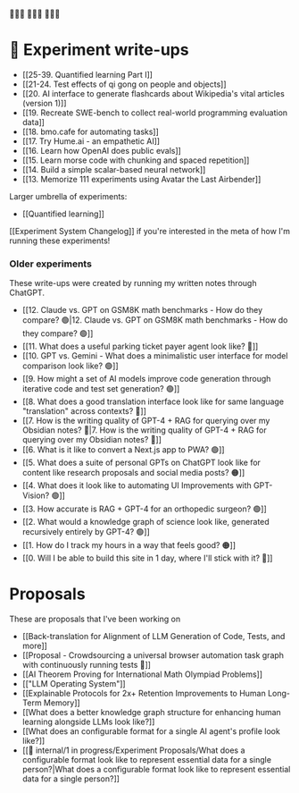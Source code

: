 🤸🏻‍♀️ 🤸🏻‍♀️ 🤸🏻‍♀️

# 🧪 Experiment write-ups

- [[25-39. Quantified learning Part I]]
- [[21-24. Test effects of qi gong on people and objects]]
- [[20. AI interface to generate flashcards about Wikipedia's vital articles (version 1)]]
- [[19. Recreate SWE-bench to collect real-world programming evaluation data]]
- [[18. bmo.cafe for automating tasks]]
- [[17. Try Hume.ai - an empathetic AI]]
- [[16. Learn how OpenAI does public evals]]
- [[15. Learn morse code with chunking and spaced repetition]]
- [[14. Build a simple scalar-based neural network]]
- [[13. Memorize 111 experiments using Avatar the Last Airbender]]

Larger umbrella of experiments:
- [[Quantified learning]]

[[Experiment System Changelog]] if you're interested in the meta of how I'm running these experiments!
### Older experiments
These write-ups were created by running my written notes through ChatGPT. 
- [[12. Claude vs. GPT on GSM8K math benchmarks - How do they compare? 🟢|12. Claude vs. GPT on GSM8K math benchmarks - How do they compare? 🟢]]
- [[11. What does a useful parking ticket payer agent look like? 🔴]]
- [[10. GPT vs. Gemini - What does a minimalistic user interface for model comparison look like? 🟢]]
- [[9. How might a set of AI models improve code generation through iterative code and test set generation? 🟢]]
- [[8. What does a good translation interface look like for same language "translation" across contexts? 🔴]]
- [[7. How is the writing quality of GPT-4 + RAG for querying over my Obsidian notes? 🔴|7. How is the writing quality of GPT-4 + RAG for querying over my Obsidian notes? 🔴]]
- [[6. What is it like to convert a Next.js app to PWA? 🟢]]
- [[5. What does a suite of personal GPTs on ChatGPT look like for content like research proposals and social media posts? 🟠]]
- [[4. What does it look like to automating UI Improvements with GPT-Vision? 🟢]]
- [[3. How accurate is RAG + GPT-4 for an orthopedic surgeon? 🟢]]
- [[2. What would a knowledge graph of science look like, generated recursively entirely by GPT-4? 🟢]]
- [[1. How do I track my hours in a way that feels good? 🟠]]
- [[0. Will I be able to build this site in 1 day, where I'll stick with it? 🔴]]



# Proposals
These are proposals that I've been working on

- [[Back-translation for Alignment of LLM Generation of Code, Tests, and more]]
- [[Proposal - Crowdsourcing a universal browser automation task graph with continuously running tests 🧪]]
- [[AI Theorem Proving for International Math Olympiad Problems]]
- [["LLM Operating System"]]
- [[Explainable Protocols for 2x+ Retention Improvements to Human Long-Term Memory]]
- [[What does a better knowledge graph structure for enhancing human learning alongside LLMs look like?]]
- [[What does an configurable format for a single AI agent's profile look like?]]
- [[🧪 internal/1 in progress/Experiment Proposals/What does a configurable format look like to represent essential data for a single person?|What does a configurable format look like to represent essential data for a single person?]]

